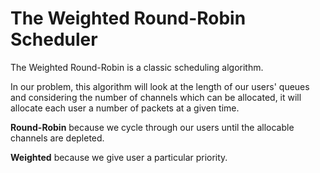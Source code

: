 # The Weighted Round-Robin Scheduler

The Weighted Round-Robin is a classic scheduling algorithm.

In our problem, this algorithm will look at the length of our users' queues and considering the number of channels which can be allocated, it will allocate each user a number of packets at a given time.

**Round-Robin** because we cycle through our users until the allocable channels are depleted.

**Weighted** because we give user a particular priority.
